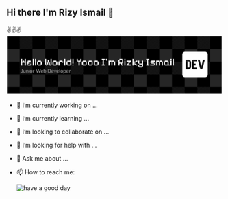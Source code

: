 ## Hi there I'm Rizy Ismail 👋

✌️✌️✌️
![RIZKYisml-lang](/img/github-header-banner.png)

<!--
**RIZKYisml-lang/RIZKYisml-lang** is a ✨ _special_ ✨ repository because its `README.md` (this file) appears on your GitHub profile.

Here are some ideas to get you started:

- 🔭 I’m currently working on ...
- 🌱 I’m currently learning ...
- 👯 I’m looking to collaborate on ...
- 🤔 I’m looking for help with ...
- 💬 Ask me about ...
- 📫 How to reach me: ...
- 😄 Pronouns: ...
- ⚡ Fun fact: ...
-->

- 🔭 I’m currently working on ...
- 🌱 I’m currently learning ...
- 👯 I’m looking to collaborate on ...
- 🤔 I’m looking for help with ...
- 💬 Ask me about ...
- 📫 How to reach me:

  ![have a good day](https://media.giphy.com/media/v1.Y2lkPTc5MGI3NjExejRhaHR0NWUxajgwZHNjY2wzb3BhMGVvZGt5czJ6NW45dGpodXRwbSZlcD12MV9naWZzX3NlYXJjaCZjdD1n/R82SViBGWcFx8pPyKr/giphy.gif)
